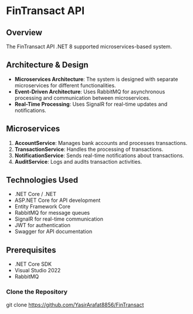 # FinTransact API

## Overview
The FinTransact API .NET 8 supported microservices-based system.

## Architecture & Design
- **Microservices Architecture**: The system is designed with separate microservices for different functionalities.
- **Event-Driven Architecture**: Uses RabbitMQ for asynchronous processing and communication between microservices.
- **Real-Time Processing**: Uses SignalR for real-time updates and notifications.

## Microservices
1. **AccountService**: Manages bank accounts and processes transactions.
2. **TransactionService**: Handles the processing of transactions.
3. **NotificationService**: Sends real-time notifications about transactions.
4. **AuditService**: Logs and audits transaction activities.

## Technologies Used
- .NET Core / .NET
- ASP.NET Core for API development
- Entity Framework Core
- RabbitMQ for message queues
- SignalR for real-time communication
- JWT for authentication
- Swagger for API documentation

## Prerequisites
- .NET Core SDK
- Visual Studio 2022
- RabbitMQ

### Clone the Repository
git clone https://github.com/YasirArafat8856/FinTransact

